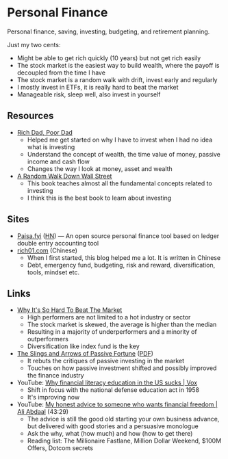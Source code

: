 # Personal Finance

Personal finance, saving, investing, budgeting, and retirement planning.

Just my two cents:

- Might be able to get rich quickly (10 years) but not get rich easily
- The stock market is the easiest way to build wealth, where the payoff is
  decoupled from the time I have
- The stock market is a random walk with drift, invest early and regularly
- I mostly invest in ETFs, it is really hard to beat the market
- Manageable risk, sleep well, also invest in yourself

## Resources

- [Rich Dad, Poor Dad](https://www.goodreads.com/book/show/69571.Rich_Dad_Poor_Dad)
  - Helped me get started on why I have to invest when I had no idea what is
    investing
  - Understand the concept of wealth, the time value of money, passive income
    and cash flow
  - Changes the way I look at money, asset and wealth
- [A Random Walk Down Wall Street](https://www.goodreads.com/book/show/40242274-a-random-walk-down-wall-street)
  - This book teaches almost all the fundamental concepts related to investing
  - I think this is the best book to learn about investing

## Sites

- [Paisa.fyi](https://paisa.fyi/)
  ([HN](https://news.ycombinator.com/item?id=37613054)) — An open source
  personal finance tool based on ledger double entry accounting tool
- [rich01.com](https://rich01.com/mr-market-for-new/) (Chinese)
  - When I first started, this blog helped me a lot. It is written in Chinese
  - Debt, emergency fund, budgeting, risk and reward, diversification, tools,
    mindset etc.

## Links

- [Why It's So Hard To Beat The Market](https://www.forbes.com/sites/johnjennings/2020/08/28/why-its-so-hard-to-beat-the-market/)
  - High performers are not limited to a hot industry or sector
  - The stock market is skewed, the average is higher than the median
  - Resulting in a majority of underperformers and a minority of outperformers
  - Diversification like index fund is the key
- [The Slings and Arrows of Passive Fortune](https://www.spglobal.com/spdji/en/research/article/the-slings-and-arrows-of-passive-fortune)
  ([PDF](https://www.spglobal.com/spdji/en/documents/research/research-the-slings-and-arrows-of-passive-fortune.pdf))
  - It rebuts the critiques of passive investing in the market
  - Touches on how passive investment shifted and possibly improved the finance
    industry
- YouTube:
  [Why financial literacy education in the US sucks | Vox](https://youtu.be/0uvurQcj0fs)
  - Shift in focus with the national defense education act in 1958
  - It's improving now
- YouTube:
  [My honest advice to someone who wants financial freedom | Ali Abdaal](https://youtu.be/BBAuhqvT_ds)
  (43:29)
  - The advice is still the good old starting your own business advance, but
    delivered with good stories and a persuasive monologue
  - Ask the why, what (how much) and how (how to get there)
  - Reading list: The Millionaire Fastlane, Million Dollar Weekend, $100M
    Offers, Dotcom secrets
